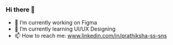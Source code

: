 ### Hi there 👋

<!--
**Prathikshassk/prathikshassk** is a ✨ _special_ ✨ repository because its `README.md` (this file) appears on your GitHub profile.

Here are some ideas to get you started:-->

- 🔭 I’m currently working on Figma
- 🌱 I’m currently learning UI/UX Designing
- 📫 How to reach me: www.linkedin.com/in/prathiksha-ss-sns
